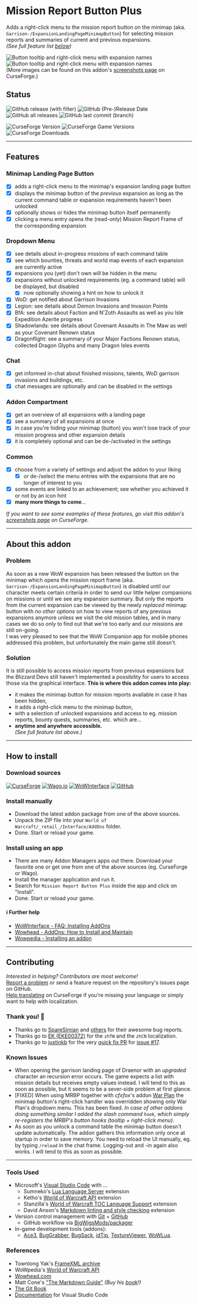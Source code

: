 # Mission Report Button Plus

Adds a right-click menu to the mission report button on the minimap (aka. `Garrison-/ExpansionLandingPageMinimapButton`) for selecting mission reports and summaries of current and previous expansions.  
*(See full feature list [below](#features))*

![Button tooltip and right-click menu with expansion names](https://raw.githubusercontent.com/erglo/wow-mission-report-button-plus/main/.screenshots/mbrp_tooltip-dropdown_df-winter.jpg "Button tooltip and right-click menu with expansion names")
![Button tooltip and right-click menu with expansion names](https://raw.githubusercontent.com/erglo/wow-mission-report-button-plus/main/.screenshots/mrbp_menu-tooltip_df-summary.jpg "The MRBP Dragon Isles Summary tooltip")  
(More images can be found on this addon's [screenshots page](https://www.curseforge.com/wow/addons/mission-report-button-plus/screenshots) on CurseForge.)

## Status

![GitHub release (with filter)](https://img.shields.io/github/v/release/erglo/wow-mission-report-button-plus?logo=github&label=latest&color=blue "GitHub Version")
![GitHub (Pre-)Release Date](https://img.shields.io/github/release-date-pre/erglo/wow-mission-report-button-plus?logo=github&color=blue "GitHub Release Date")
![GitHub all releases](https://img.shields.io/github/downloads/erglo/wow-mission-report-button-plus/total?logo=github&color=blue "GitHub Downloads")
![GitHub last commit (branch)](https://img.shields.io/github/last-commit/erglo/wow-mission-report-button-plus/main?logo=github&color=blue "GitHub Last Commit (main)")

![CurseForge Version](https://img.shields.io/curseforge/v/461804?logo=curseforge&label=latest&color=%23F16436 "CurseForge Version")
![CurseForge Game Versions](https://img.shields.io/curseforge/game-versions/461804?logo=curseforge&label=WoW-retail&color=%23F16436 "Game Versions")
![CurseForge Downloads](https://img.shields.io/curseforge/dt/461804?logo=curseforge&color=%23F16436 "CurseForge Downloads")

----

## Features

### Minimap Landing Page Button

* [x] adds a right-click menu to the minimap's expansion landing page button
* [x] displays the minimap button of the *previous* expansion as long as the current command table or expansion requirements haven't been unlocked
* [x] optionally shows or hides the minimap button itself permanently
* [x] clicking a menu entry opens the (read-only) Mission Report Frame of the corresponding expansion

### Dropdown Menu

* [x] see details about in-progress missions of each command table
* [x] see which bounties, threats and world map events of each expansion are currently active
* [x] expansions you (yet) don't own will be hidden in the menu
* [x] expansions without unlocked requirements (eg. a command table) will be displayed, but disabled
  + [x] now optionally showing a hint on how to unlock it
* [x] WoD: get notified about Garrison Invasions
* [x] Legion: see details about Demon Invasions and Invasion Points
* [x] BfA: see details about Faction and N'Zoth Assaults as well as you Isle Expedition Azerite progress
* [x] Shadowlands: see details about Covenant Assaults in The Maw as well as your Covenant Renown status
* [x] Dragonflight: see a summary of your Major Factions Renown status, collected Dragon Glyphs and many Dragon Isles events

### Chat

* [x] get informed in-chat about finished missions, talents, WoD garrison invasions and buildings, etc.
* [x] chat messages are optionally and can be disabled in the settings

### Addon Compartment

* [x] get an overview of all expansions with a landing page
* [x] see a summary of all expansions at once
* [x] in case you're hiding your minimap (button) you won't lose track of your mission progress and other expansion details
* [x] it is completely optional and can be de-/activated in the settings

### Common

* [x] choose from a variety of settings and adjust the addon to your liking
  + [x] or de-/select the menu entries with the expansions that are no longer of interest to you
* [x] some events are linked to an achievement; see whether you achieved it or not by an icon hint
* [x] **many more things to come**...

*If you want to see some examples of these features, go visit this addon's [screenshots page](https://www.curseforge.com/wow/addons/mission-report-button-plus/screenshots) on CurseForge.*

----

## About this addon

### Problem

As soon as a new WoW expansion has been released the button on the minimap which opens the mission report frame (aka. `Garrison-/ExpansionLandingPageMinimapButton`) is disabled until our character meets certain criteria in order to send our little helper companions on missions or until we see any expansion summary. But only the reports from the current expansion can be viewed by the newly *replaced* minimap button with *no other options* on how to view reports of any previous expansions anymore unless we visit the old mission tables, and in many cases we do so only to find out that we're too early and our missions are still on-going.  
I was very pleased to see that the WoW Companion app for mobile phones addressed this problem, but unfortunately the main game still doesn't.

### Solution

It is still possible to access mission reports from previous expansions but the Blizzard Devs still haven't implemented a possibility for users to access those via the graphical interface. **This is where this addon comes into play:**

* it makes the minimap button for mission reports available in case it has been hidden,
* it adds a right-click menu to the minimap button,
* with a selection of unlocked expansions and access to eg. mission reports, bounty quests, summaries, etc. which are...
* **anytime and anywhere accessible.**  
*(See full feature list above.)*

----

## How to install

### Download sources

[![CurseForge](https://img.shields.io/badge/%F0%9F%94%97-CurseForge-f16436)](https://www.curseforge.com/wow/addons/mission-report-button-plus) [![Wago.io](https://img.shields.io/badge/%F0%9F%94%97-Wago.io-c1272d)](https://addons.wago.io/addons/mission-report-button-plus) [![WoWInterface](https://img.shields.io/badge/%F0%9F%94%97-WoWInterface-da8a00)](https://www.wowinterface.com/downloads/info26583-MissionReportButtonPlus.html) [![GitHub](https://img.shields.io/badge/%F0%9F%94%97-GitHub-6e7681)](https://github.com/erglo/wow-mission-report-button-plus)

### Install manually

* Download the latest addon package from one of the above sources.
* Unpack the ZIP file into your `World of Warcraft/_retail_/Interface/AddOns` folder.
* Done. Start or reload your game.

### Install using an app

* There are many Addon Managers apps out there. Download your favorite one or get one from one of the above sources (eg. CurseForge or Wago).
* Install the manager application and run it.
* Search for `Mission Report Button Plus` inside the app and click on "Install".
* Done. Start or reload your game.

#### ℹ Further help

* [WoWInterface - FAQ: Installing AddOns](https://www.wowinterface.com/forums/faq.php?faq=install)
* [Wowhead - AddOns: How to Install and Maintain](https://www.wowhead.com/guide/addons-how-to-install-and-maintain-1998)
* [Wowpedia - Installing an addon](https://wowpedia.fandom.com/wiki/AddOn#Installing_an_addon)

----

## Contributing

*Interested in helping? Contributors are most welcome!*  
[Report a problem](https://github.com/erglo/wow-mission-report-button-plus/issues) or send a feature request on the repository's issues page on GitHub.  
[Help translating](https://www.curseforge.com/wow/addons/mission-report-button-plus/localization) on CurseForge if you're missing your language or simply want to help with localization.

### Thank you! 🎉

* Thanks go to [SpareSimian](https://github.com/SpareSimian) and [others](https://github.com/erglo/wow-mission-report-button-plus/issues?q=is%3Aissue+is%3Aclosed) for their awesome bug reports.
* Thanks go to [EK (EKE00372)](https://github.com/EKE00372) for the `zhTW` and the `zhCN` localization.
* Thanks go to [justinkb](https://github.com/justinkb) for the very [quick fix PR](https://github.com/erglo/wow-mission-report-button-plus/pull/16) for [issue #17](https://github.com/erglo/wow-mission-report-button-plus/issues/17).

### Known Issues

* When opening the garrison landing page of Draenor with an *upgraded* character an recursion error occurs. The game expects a list with mission details but receives empty values instead. I will tend to this as soon as possible, but it seems to be a sever-side problem at first glance.
* [FIXED] When using MRBP together with *cfxfox*'s addon [War Plan](https://beta.curseforge.com/wow/addons/war-plan) the minimap button's right-click handler was overridden showing only War Plan's dropdown menu. This has been fixed.
*In case of other addons doing something similar I added the slash command `hook`, which simply re-registers the MRBP's button hooks (tooltip + right-click menu).*
* As soon as you unlock a command table the minimap button doesn't update automatically. The addon gathers this information only once at startup in order to save memory. You need to reload the UI manually, eg. by typing `/reload` in the chat frame. Logging-out and -in again also works. I will tend to this as soon as possible.

----

### Tools Used

* Microsoft's [Visual Studio Code](https://code.visualstudio.com) with ...
  + Sumneko's [Lua Language Server](https://github.com/LuaLS/lua-language-server) extension
  + Ketho's [World of Warcraft API](https://github.com/Ketho/vscode-wow-api) extension
  + Stanzilla's [World of Warcraft TOC Language Support](https://github.com/Stanzilla/vscode-wow-toc) extension
  + David Anson's [Markdown linting and style checking](https://github.com/DavidAnson/vscode-markdownlint) extension
* Version control management with [Git](https://git-scm.com) + [GitHub](https://github.com/)
  + GitHub workflow via [BigWigsMods/packager](https://github.com/BigWigsMods/packager)
* In-game development tools (addons):
  + [Ace3](https://www.curseforge.com/wow/addons/ace3),
    [BugGrabber](https://www.curseforge.com/wow/addons/bug-grabber),
    [BugSack](https://www.curseforge.com/wow/addons/bugsack),
    [idTip](https://www.curseforge.com/wow/addons/idtip),
    [TextureViewer](https://www.curseforge.com/wow/addons/textureviewer),
    [WoWLua](https://www.curseforge.com/wow/addons/wowlua).

### References

* Townlong Yak's [FrameXML archive](https://www.townlong-yak.com/framexml/live)
* WoWpedia's [World of Warcraft API](https://wowpedia.fandom.com/wiki/World_of_Warcraft_API)
* [Wowhead.com](https://www.wowhead.com)
* Matt Cone's ["The Markdown Guide"](https://www.markdownguide.org)
  *(Buy his [book](https://www.markdownguide.org/book)!)*
* [The Git Book](https://git-scm.com/book)
* [Documentation](https://code.visualstudio.com/docs) for Visual Studio Code
